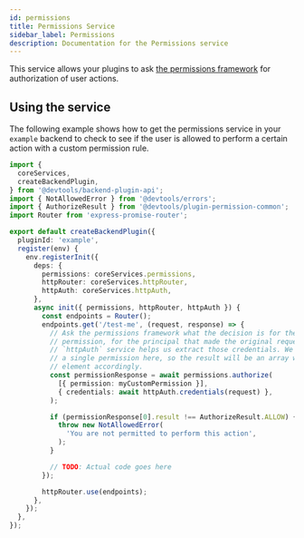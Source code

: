```yaml
---
id: permissions
title: Permissions Service
sidebar_label: Permissions
description: Documentation for the Permissions service
---
```


This service allows your plugins to ask [the permissions framework](https://devtools.khulnasoft.com/docs/permissions/overview) for authorization of user actions.

## Using the service

The following example shows how to get the permissions service in your `example` backend to check to see if the user is allowed to perform a certain action with a custom permission rule.

```ts
import {
  coreServices,
  createBackendPlugin,
} from '@devtools/backend-plugin-api';
import { NotAllowedError } from '@devtools/errors';
import { AuthorizeResult } from '@devtools/plugin-permission-common';
import Router from 'express-promise-router';

export default createBackendPlugin({
  pluginId: 'example',
  register(env) {
    env.registerInit({
      deps: {
        permissions: coreServices.permissions,
        httpRouter: coreServices.httpRouter,
        httpAuth: coreServices.httpAuth,
      },
      async init({ permissions, httpRouter, httpAuth }) {
        const endpoints = Router();
        endpoints.get('/test-me', (request, response) => {
          // Ask the permissions framework what the decision is for the given
          // permission, for the principal that made the original request. The
          // `httpAuth` service helps us extract those credentials. We authorize
          // a single permission here, so the result will be an array with one
          // element accordingly.
          const permissionResponse = await permissions.authorize(
            [{ permission: myCustomPermission }],
            { credentials: await httpAuth.credentials(request) },
          );

          if (permissionResponse[0].result !== AuthorizeResult.ALLOW) {
            throw new NotAllowedError(
              'You are not permitted to perform this action',
            );
          }

          // TODO: Actual code goes here
        });

        httpRouter.use(endpoints);
      },
    });
  },
});
```
